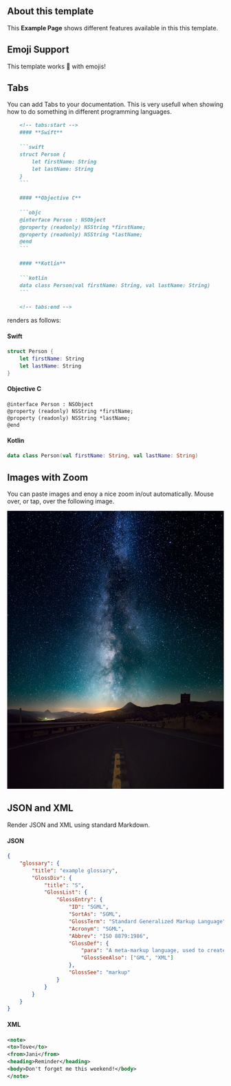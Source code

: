 About this template
-----

This **Example Page** shows different features available in this this template.

Emoji Support
-----

This template works :100: with emojis!

Tabs
-----

You can add Tabs to your documentation. This is very usefull when showing how to do something in different programming languages.

```markdown
    <!-- tabs:start -->
    #### **Swift**

    ```swift
    struct Person {
        let firstName: String
        let lastName: String
    }
    ``` 

    #### **Objective C**

    ```objc
    @interface Person : NSObject
    @property (readonly) NSString *firstName;
    @property (readonly) NSString *lastName;
    @end
    ```

    #### **Kotlin**

    ```kotlin
    data class Person(val firstName: String, val lastName: String)
    ```

    <!-- tabs:end -->
```

renders as follows:

<!-- tabs:start -->
#### **Swift**

```swift
struct Person {
    let firstName: String
    let lastName: String
}
``` 

#### **Objective C**

```objc
@interface Person : NSObject
@property (readonly) NSString *firstName;
@property (readonly) NSString *lastName;
@end
```

#### **Kotlin**

```kotlin
data class Person(val firstName: String, val lastName: String)
```

<!-- tabs:end -->

Images with Zoom
-----

You can paste images and enoy a nice zoom in/out automatically. Mouse over, or tap, over the following image.

![Milky way image](big_image.jpeg)

JSON and XML
-----

Render JSON and XML using standard Markdown.

#### JSON
```json
{
    "glossary": {
        "title": "example glossary",
		"GlossDiv": {
            "title": "S",
			"GlossList": {
                "GlossEntry": {
                    "ID": "SGML",
					"SortAs": "SGML",
					"GlossTerm": "Standard Generalized Markup Language",
					"Acronym": "SGML",
					"Abbrev": "ISO 8879:1986",
					"GlossDef": {
                        "para": "A meta-markup language, used to create markup languages such as DocBook.",
						"GlossSeeAlso": ["GML", "XML"]
                    },
					"GlossSee": "markup"
                }
            }
        }
    }
}
```

#### XML
```xml
<note>
<to>Tove</to>
<from>Jani</from>
<heading>Reminder</heading>
<body>Don't forget me this weekend!</body>
</note>
```